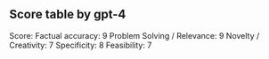 ## Score table by gpt-4
Score: 
Factual accuracy: 9
Problem Solving / Relevance: 9
Novelty / Creativity: 7
Specificity: 8
Feasibility: 7